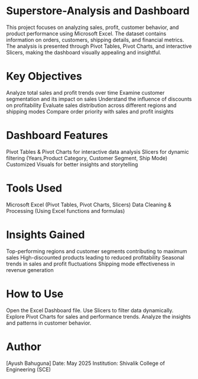 # Superstore-Analysis and Dashboard
This project focuses on analyzing sales, profit, customer behavior, and product performance using Microsoft Excel. The dataset contains information on orders, customers, shipping details, and financial metrics. The analysis is presented through Pivot Tables, Pivot Charts, and interactive Slicers, making the dashboard visually appealing and insightful.

#


# Key Objectives
Analyze total sales and profit trends over time
Examine customer segmentation and its impact on sales
Understand the influence of discounts on profitability
Evaluate sales distribution across different regions and shipping modes
Compare order priority with sales and profit insights

# Dashboard Features
Pivot Tables & Pivot Charts for interactive data analysis
Slicers for dynamic filtering (Years,Product Category, Customer Segment, Ship Mode)
Customized Visuals for better insights and storytelling

# Tools Used
Microsoft Excel (Pivot Tables, Pivot Charts, Slicers)
Data Cleaning & Processing (Using Excel functions and formulas)

# Insights Gained
Top-performing regions and customer segments contributing to maximum sales
High-discounted products leading to reduced profitability
Seasonal trends in sales and profit fluctuations
Shipping mode effectiveness in revenue generation

# How to Use
Open the Excel Dashboard file.
Use Slicers to filter data dynamically.
Explore Pivot Charts for sales and performance trends.
Analyze the insights and patterns in customer behavior.

# Author
[Ayush Bahuguna]
Date: May 2025
Institution: Shivalik College of Engineering (SCE)
